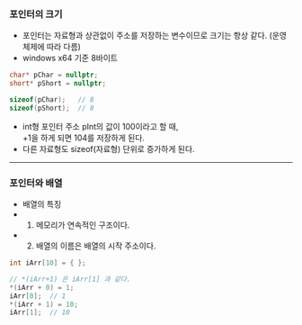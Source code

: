### 포인터의 크기

- 포인터는 자료형과 상관없이 주소를 저장하는 변수이므로 크기는 항상 같다. (운영체제에 따라 다름)
- windows x64 기준 8바이트

```cpp
char* pChar = nullptr;
short* pShort = nullptr;

sizeof(pChar);   // 8
sizeof(pShort);  // 8
```

- int형 포인터 주소 pInt의 값이 100이라고 할 때,  
  +1을 하게 되면 104를 저장하게 된다.
- 다른 자료형도 sizeof(자료형) 단위로 증가하게 된다.

---

### 포인터와 배열

- 배열의 특징
- 1. 메모리가 연속적인 구조이다.
- 2. 배열의 이름은 배열의 시작 주소이다.

```cpp
int iArr[10] = { };

// *(iArr+1) 은 iArr[1] 과 같다.
*(iArr + 0) = 1;
iArr[0];  // 1
*(iArr + 1) = 10;
iArr[1];  // 10

```
